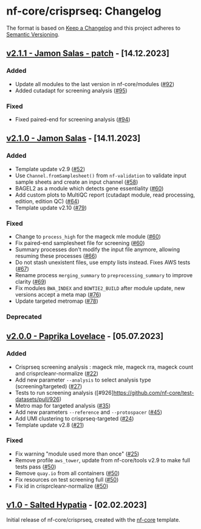# nf-core/crisprseq: Changelog

The format is based on [Keep a Changelog](https://keepachangelog.com/en/1.0.0/)
and this project adheres to [Semantic Versioning](https://semver.org/spec/v2.0.0.html).

## [v2.1.1 - Jamon Salas - patch](https://github.com/nf-core/crisprseq/releases/tag/2.1.1) - [14.12.2023]

### Added

- Update all modules to the last version in nf-core/modules ([#92](https://github.com/nf-core/crisprseq/pull/92))
- Added cutadapt for screening analysis ([#95](https://github.com/nf-core/crisprseq/pull/95))

### Fixed

- Fixed paired-end for screening analysis ([#94](https://github.com/nf-core/crisprseq/pull/94))

## [v2.1.0 - Jamon Salas](https://github.com/nf-core/crisprseq/releases/tag/2.1.0) - [14.11.2023]

### Added

- Template update v2.9 ([#52](https://github.com/nf-core/crisprseq/pull/52))
- Use `Channel.fromSamplesheet()` from `nf-validation` to validate input sample sheets and create an input channel ([#58](https://github.com/nf-core/crisprseq/pull/58))
- BAGEL2 as a module which detects gene essentiality ([#60](https://github.com/nf-core/crisprseq/pull/60))
- Add custom plots to MultiQC report (cutadapt module, read processing, edition, edition QC) ([#64](https://github.com/nf-core/crisprseq/pull/64))
- Template update v2.10 ([#79](https://github.com/nf-core/crisprseq/pull/79))

### Fixed

- Change to `process_high` for the mageck mle module ([#60](https://github.com/nf-core/crisprseq/pull/60))
- Fix paired-end samplesheet file for screening ([#60](https://github.com/nf-core/crisprseq/pull/60))
- Summary processes don't modify the input file anymore, allowing resuming these processes ([#66](https://github.com/nf-core/crisprseq/pull/66))
- Do not stash unexistent files, use empty lists instead. Fixes AWS tests ([#67](https://github.com/nf-core/crisprseq/pull/67))
- Rename process `merging_summary` to `preprocessing_summary` to improve clarity ([#69](https://github.com/nf-core/crisprseq/pull/69))
- Fix modules `BWA_INDEX` and `BOWTIE2_BUILD` after module update, new versions accept a meta map ([#76](https://github.com/nf-core/crisprseq/pull/76))
- Update targeted metromap ([#78](https://github.com/nf-core/crisprseq/pull/78))

### Deprecated

## [v2.0.0 - Paprika Lovelace](https://github.com/nf-core/crisprseq/releases/tag/2.0.0) - [05.07.2023]

### Added

- Crisprseq screening analysis : mageck mle, mageck rra, mageck count and crisprcleanr-normalize ([#22](https://github.com/nf-core/crisprseq/pull/22))
- Add new parameter `--analysis` to select analysis type (screening/targeted) ([#27](https://github.com/nf-core/crisprseq/pull/27))
- Tests to run screening analysis ([#926]https://github.com/nf-core/test-datasets/pull/926)
- Metro map for targeted analysis ([#35](https://github.com/nf-core/crisprseq/pull/35))
- Add new parameters `--reference` and `--protospacer` ([#45](https://github.com/nf-core/crisprseq/pull/45))
- Add UMI clustering to crisprseq-targeted ([#24](https://github.com/nf-core/crisprseq/pull/24))
- Template update v2.8 ([#21](https://github.com/nf-core/crisprseq/pull/21))

### Fixed

- Fix warning "module used more than once" ([#25](https://github.com/nf-core/crisprseq/pull/25))
- Remove profile `aws_tower`, update from nf-core/tools v2.9 to make full tests pass ([#50](https://github.com/nf-core/crisprseq/pull/50))
- Remove `quay.io` from all containers ([#50](https://github.com/nf-core/crisprseq/pull/50))
- Fix resources on test screening full ([#50](https://github.com/nf-core/crisprseq/pull/56))
- Fix id in crisprcleanr-normalize ([#50](https://github.com/nf-core/crisprseq/pull/56))

## [v1.0 - Salted Hypatia](https://github.com/nf-core/crisprseq/releases/tag/1.0) - [02.02.2023]

Initial release of nf-core/crisprseq, created with the [nf-core](https://nf-co.re/) template.
